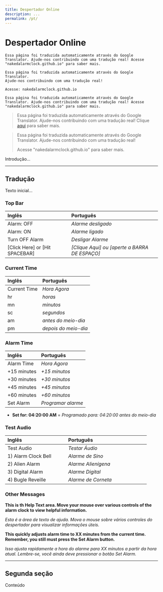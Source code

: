 ```yaml
---
title: Despertador Online
description: ...
permalink: /pt/
---
```

  
# Despertador Online

```
Essa página foi traduzida automaticamente através do Google Translator. Ajude-nos contribuindo com uma tradução real! Acesse "nakedalarmclock.github.io" para saber mais.
```

```
Essa página foi traduzida automaticamente através do Google Translator.
Ajude-nos contribuindo com uma tradução real!

Acesse: nakedalarmclock.github.io
```

`Essa página foi traduzida automaticamente através do Google Translator. Ajude-nos contribuindo com uma tradução real! Acesse "nakedalarmclock.github.io" para saber mais.`

> Essa página foi traduzida automaticamente através do Google Translator. Ajude-nos contribuindo com uma tradução real! Clique [aqui](#) para saber mais.

> Essa página foi traduzida automaticamente através do Google Translator. 
> Ajude-nos contribuindo com uma tradução real!
>
> Acesse "nakedalarmclock.github.io" para saber mais.


Introdução...

---

## Tradução

Texto inicial...

### Top Bar

| Inglês                            | Português                                         |
| :-------------------------------- | :------------------------------------------------ |
| Alarm: OFF                        | *Alarme desligado*                                |
| Alarm: ON                         | *Alarme ligado*                                   |
| Turn OFF Alarm                    | *Desligar Alarme*                                 |
| [Click Here] or [Hit SPACEBAR]    | *[Clique Aqui] ou [aperte a BARRA DE ESPAÇO]*     |


### Current Time

| Inglês                            | Português                                         |
| :-------------------------------- | :------------------------------------------------ |
| Current Time                      | *Hora Agora*                                      |
| hr                                | *horas*                                           |
| mn                                | *minutos*                                         |
| sc                                | *segundos*                                        |
| am                                | *antes do meio-dia*                               |
| pm                                | *depois do meio-dia*                              |


### Alarm Time

| Inglês                            | Português                                         |
| :-------------------------------- | :------------------------------------------------ |
| Alarm Time                        | *Hora Agora*                                      |
| +15 minutes                       | *+15 minutos*                                     |
| +30 minutes                       | *+30 minutos*                                     |
| +45 minutes                       | *+45 minutos*                                     |
| +60 minutes                       | *+60 minutos*                                     |
| Set Alarm                         | *Programar alarme*                                |

- **Set for: 04:20:00 AM** = *Programado para: 04:20:00 antes do meio-dia*


### Test Audio

| Inglês                            | Português                                         |
| :-------------------------------- | :------------------------------------------------ |
| Test Audio                        | *Testar Áudio*                                    |
| 1) Alarm Clock Bell               | *Alarme de Sino*                                  |
| 2) Alien Alarm                    | *Alarme Alienígena*                               |
| 3) Digital Alarm                  | *Alarme Digital*                                  |
| 4) Bugle Reveille                 | *Alarme de Corneta*                               |


### Other Messages

**This is th Help Text area. Move your mouse over various controls of the alarm clock to view helpful information.**

*Esta é a área de texto de ajuda. Mova o mouse sobre vários controles do despertador para visualizar informações úteis.*


**This quickly adjusts alarm time to XX minutes from the current time. Remember, you still must press the Set Alarm button.**

*Isso ajusta rapidamente a hora do alarme para XX minutos a partir da hora atual. Lembre-se, você ainda deve pressionar o botão Set Alarm.*

---

## Segunda seção

Conteúdo
